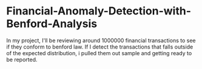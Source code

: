 # Financial-Anomaly-Detection-with-Benford-Analysis

In my project, I'll be reviewing around 1000000 financial transactions to see if they conform to benford law. If I detect the transactions that falls outside of the expected distribution, i pulled them out sample and getting ready to be reported.
